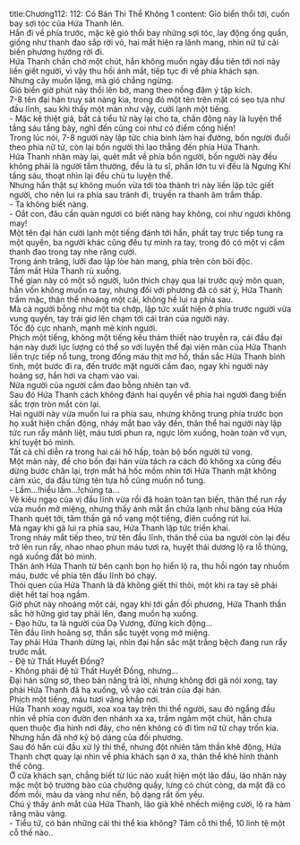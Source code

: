 title:Chương112: 112: Có Bán Thi Thể Không 1
content:
Gió biển thổi tới, cuốn bay sợi tóc của Hứa Thanh lên.<br>Hắn đi về phía trước, mặc kệ gió thổi bay những sợi tóc, lay động ống quần, giống như thanh đao sắp rời vỏ, hai mắt hiện ra lãnh mang, nhìn nữ tử cải biến phương hướng rời đi.<br>Hứa Thanh chần chờ một chút, hắn không muốn ngày đầu tiên tới nơi này liền giết người, vì vậy thu hồi ánh mắt, tiếp tục đi về phía khách sạn.<br>Nhưng cây muốn lặng, mà gió chẳng ngừng.<br>Gió biển giờ phút này thổi lên bờ, mang theo nồng đậm ý tập kích.<br>7-8 tên đại hán truy sát nàng kia, trong đó một tên trên mặt có sẹo tựa như đầu lĩnh, sau khi thấy một màn như vậy, cười lạnh một tiếng.<br>- Mặc kệ thiệt giả, bắt cả tiểu tử này lại cho ta, chấn động này là luyện thể tầng sáu tầng bảy, nghĩ đến cũng coi như có điểm cống hiến!<br>Trong lúc nói, 7-8 người này lập tức chia binh làm hai đường, bốn người đuổi theo phía nữ tử, còn lại bốn người thì lao thẳng đến phía Hứa Thanh.<br>Hứa Thanh nhăn mày lại, quét mắt về phía bốn người, bốn người này đều không phải là người tầm thường, đều là tu sĩ, phần lớn tu vi đều là Ngưng Khí tầng sáu, thoạt nhìn lại đều chủ tu luyện thể.<br>Nhưng hắn thật sự không muốn vừa tới tòa thành trì này liền lập tức giết người, cho nên lui ra phía sau tránh đi, truyền ra thanh âm trầm thấp.<br>- Ta không biết nàng.<br>- Oắt con, đâu cần quản ngươi có biết nàng hay không, coi như ngươi không may!<br>Một tên đại hán cười lạnh một tiếng đánh tới hắn, phất tay trực tiếp tung ra một quyền, ba người khác cũng đều tự mình ra tay, trong đó có một vị cầm thanh đao trong tay nhe răng cười.<br>Trong ánh trăng, lưỡi đao lập lòe hàn mang, phía trên còn bôi độc.<br>Tầm mắt Hứa Thanh rủ xuống.<br>Thế gian này có một số người, luôn thích chạy qua lại trước quỷ môn quan, hắn vốn không muốn ra tay, nhưng đối với phương đã có sát ý, Hứa Thanh trầm mặc, thân thể nhoáng một cái, không hề lui ra phía sau.<br>Mà cả người bỗng như một tia chớp, lập tức xuất hiện ở phía trước người vừa vung quyền, tay trái giơ lên chạm tới cái trán của người này.<br>Tốc độ cực nhanh, mạnh mẽ kinh người.<br>Phịch một tiếng, không một tiếng kêu thảm thiết nào truyền ra, cái đầu đại hán này dưới lực lượng có thể so với luyện thể đại viên mãn của Hứa Thanh liền trực tiếp nổ tung, trong đống máu thịt mơ hồ, thần sắc Hứa Thanh bình tĩnh, một bước đi ra, đến trước mặt người cầm đao, ngay khi người này hoảng sợ, hắn hơi va chạm vào vai.<br>Nửa người của người cầm đao bỗng nhiên tan vỡ.<br>Sau đó Hứa Thanh cách không đánh hai quyền về phía hai người đang biến sắc trợn tròn mắt còn lại.<br>Hai người này vừa muốn lui ra phía sau, nhưng không trung phía trước bọn họ xuất hiện chấn động, nháy mắt bao vây đến, thân thể hai người này lập tức run rẩy mãnh liệt, máu tươi phun ra, ngực lõm xuống, hoàn toàn vỡ vụn, khí tuyệt bỏ mình.<br>Tất cả chỉ diễn ra trong hai cái hô hấp, toàn bộ bốn người tử vong.<br>Một màn này, để cho bốn đại hán vừa tách ra cách đó không xa cũng đều dừng bước chân lại, trợn mắt há hốc mồm nhìn tới Hứa Thanh mặt không cảm xúc, da đầu từng tên tựa hồ cũng muốn nổ tung.<br>- Lầm...!hiểu lầm...!chúng ta...<br>Vẻ kiêu ngạo của vị đầu lĩnh vừa rồi đã hoàn toàn tan biến, thân thể run rẩy vừa muốn mở miệng, nhưng thấy ánh mắt ẩn chứa lạnh như băng của Hứa Thanh quét tới, tâm thần gã nổ vang một tiếng, điên cuồng rút lui.<br>Mà ngay khi gã lui ra phía sau, Hứa Thanh lập tức triển khai.<br>Trong nháy mắt tiếp theo, trừ tên đầu lĩnh, thân thể của ba người còn lại đều trở lên run rẩy, nhao nhao phun máu tươi ra, huyệt thái dương lộ ra lỗ thủng, ngã xuống đất bỏ mình.<br>Thân ảnh Hứa Thanh từ bên cạnh bọn họ hiển lộ ra, thu hồi ngón tay nhuốm máu, bước về phía tên đầu lĩnh bỏ chạy.<br>Thói quen của Hứa Thanh là đã không giết thì thôi, một khi ra tay sẽ phải diệt hết tai hoạ ngầm.<br>Giờ phút này nhoáng một cái, ngay khi tới gần đối phương, Hứa Thanh thần sắc hờ hững giơ tay phải lên, đang muốn hạ xuống.<br>- Đạo hữu, ta là người của Dạ Vương, đừng kích động...<br>Tên đầu lĩnh hoảng sợ, thần sắc tuyệt vọng mở miệng.<br>Tay phải Hứa Thanh dừng lại, nhìn đại hắn sắc mặt trắng bệch đang run rẩy trước mắt.<br>- Đệ tử Thất Huyết Đồng?<br>- Không phải đệ tử Thất Huyết Đồng, nhưng...<br>Đại hán sững sờ, theo bản năng trả lời, nhưng không đợi gã nói xong, tay phải Hứa Thanh đã hạ xuống, vỗ vào cái trán của đại hán.<br>Phịch một tiếng, máu tươi văng khắp nơi.<br>Hứa Thanh xoay người, xoa xoa tay trên thi thể người, sau đó ngẩng đầu nhìn về phía con đườn đen nhánh xa xa, trầm ngâm một chút, hắn chưa quen thuộc địa hình nơi đây, cho nên không có đi tìm nữ tử chạy trốn kia.<br>Nhưng hắn đã nhớ kỹ bộ dáng của đối phương.<br>Sau đó hắn cúi đầu xử lý thi thể, nhưng đột nhiên tâm thần khẽ động, Hứa Thanh chợt quay lại nhìn về phía khách sạn ở xa, thân thể khẽ hình thành thế công.<br>Ở cửa khách sạn, chẳng biết từ lúc nào xuất hiện một lão đầu, lão nhân này mặc một bộ trường bào của chưởng quầy, lưng có chút còng, da mặt đã có đốm mồi, màu da vàng như nến, bộ dạng rất ốm yếu.<br>Chú ý thấy ánh mắt của Hứa Thanh, lão già khẽ nhếch miệng cười, lộ ra hàm răng màu vàng.<br>- Tiểu tử, có bán những cái thi thể kia không? Tám cỗ thi thể, 10 linh tệ một cỗ thế nào..<br>